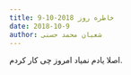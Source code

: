 ```yaml
---
title: خاطره روز 2018-10-9
date: 2018-10-9
author: شعبان محمد حسنی
---
```


اصلا یادم نمیاد امروز چی کار کردم.